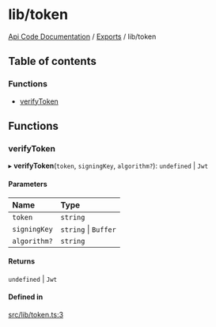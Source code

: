 # lib/token
 
[Api Code Documentation](../README.md) / [Exports](../modules.md) / lib/token

## Table of contents

### Functions

- [verifyToken](lib_token.md#verifytoken)

## Functions

### verifyToken

▸ **verifyToken**(`token`, `signingKey`, `algorithm?`): `undefined` \| `Jwt`

#### Parameters

| Name | Type |
| :------ | :------ |
| `token` | `string` |
| `signingKey` | `string` \| `Buffer` |
| `algorithm?` | `string` |

#### Returns

`undefined` \| `Jwt`

#### Defined in

[src/lib/token.ts:3](https://github.com/openkfw/TruBudget/blob/3b9e793/api/src/lib/token.ts#L3)
